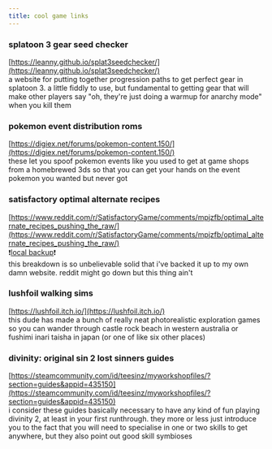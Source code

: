 ```yaml
---
title: cool game links
---
```


### splatoon 3 gear seed checker  
[https://leanny.github.io/splat3seedchecker/](https://leanny.github.io/splat3seedchecker/)  
a website for putting together progression paths to get perfect gear in splatoon 3. a little fiddly to use, but fundamental to getting gear that will make other players say "oh, they're just doing a warmup for anarchy mode" when you kill them  

### pokemon event distribution roms  
[https://digiex.net/forums/pokemon-content.150/](https://digiex.net/forums/pokemon-content.150/)  
these let you spoof pokemon events like you used to get at game shops from a homebrewed 3ds so that you can get your hands on the event pokemon you wanted but never got  

### satisfactory optimal alternate recipes
[https://www.reddit.com/r/SatisfactoryGame/comments/mpjzfb/optimal_alternate_recipes_pushing_the_raw/](https://www.reddit.com/r/SatisfactoryGame/comments/mpjzfb/optimal_alternate_recipes_pushing_the_raw/)  
❗[local backup](/unlisted/optimal_alternate_recipes/)❗  
this breakdown is so unbelievable solid that i've backed it up to my own damn website. reddit might go down but this thing ain't

### lushfoil walking sims  
[https://lushfoil.itch.io/](https://lushfoil.itch.io/)  
this dude has made a bunch of really neat photorealistic exploration games so you can wander through castle rock beach in western australia or fushimi inari taisha in japan (or one of like six other places)  

### divinity: original sin 2 lost sinners guides  
[https://steamcommunity.com/id/teesinz/myworkshopfiles/?section=guides&appid=435150](https://steamcommunity.com/id/teesinz/myworkshopfiles/?section=guides&appid=435150)  
i consider these guides basically necessary to have any kind of fun playing divinity 2, at least in your first runthrough. they more or less just introduce you to the fact that you will need to specialise in one or two skills to get anywhere, but they also point out good skill symbioses